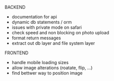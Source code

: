 BACKEND

- documentation for api
- dynamic db statements / orm
- issues with private mode on safari
- check speed and non blocking on photo upload
- format return messages
- extract out db layer and file system layer

FRONTEND

- handle mobile loading sizes
- allow image alterations (roatate, flip, ...)
- find bettwer way to position image
